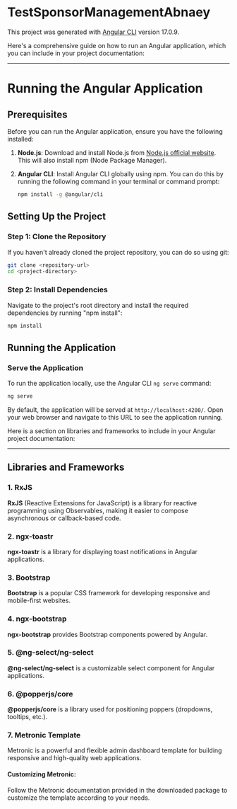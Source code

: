 # TestSponsorManagementAbnaey

This project was generated with [Angular CLI](https://github.com/angular/angular-cli) version 17.0.9.

Here's a comprehensive guide on how to run an Angular application, which you can include in your project documentation:

---

# Running the Angular Application

## Prerequisites

Before you can run the Angular application, ensure you have the following installed:

1. **Node.js**: Download and install Node.js from [Node.js official website](https://nodejs.org/). This will also install npm (Node Package Manager).

2. **Angular CLI**: Install Angular CLI globally using npm. You can do this by running the following command in your terminal or command prompt:
   ```bash
   npm install -g @angular/cli
   ```

## Setting Up the Project

### Step 1: Clone the Repository

If you haven't already cloned the project repository, you can do so using git:
```bash
git clone <repository-url>
cd <project-directory>
```

### Step 2: Install Dependencies

Navigate to the project's root directory and install the required dependencies by running "npm install":
```bash
npm install
```

## Running the Application

###  Serve the Application

To run the application locally, use the Angular CLI `ng serve` command:
```bash
ng serve
```

By default, the application will be served at `http://localhost:4200/`. Open your web browser and navigate to this URL to see the application running.

Here is a section on libraries and frameworks to include in your Angular project documentation:

---

## Libraries and Frameworks

### 1. RxJS

**RxJS** (Reactive Extensions for JavaScript) is a library for reactive programming using Observables, making it easier to compose asynchronous or callback-based code.

### 2. ngx-toastr

**ngx-toastr** is a library for displaying toast notifications in Angular applications.

### 3. Bootstrap

**Bootstrap** is a popular CSS framework for developing responsive and mobile-first websites.

### 4. ngx-bootstrap

**ngx-bootstrap** provides Bootstrap components powered by Angular.

### 5. @ng-select/ng-select

**@ng-select/ng-select** is a customizable select component for Angular applications.

### 6. @popperjs/core

**@popperjs/core** is a library used for positioning poppers (dropdowns, tooltips, etc.).

### 7. Metronic Template
Metronic is a powerful and flexible admin dashboard template for building responsive and high-quality web applications.
#### Customizing Metronic:
Follow the Metronic documentation provided in the downloaded package to customize the template according to your needs.

